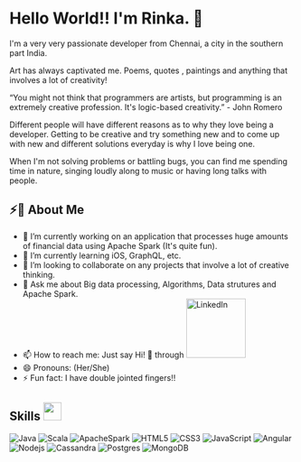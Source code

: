 # Hello World!! I'm Rinka. 👋 
 
I'm a very very passionate developer from Chennai, a city in the southern part India.

Art has always captivated me. Poems, quotes , paintings and anything that involves a lot of creativity!

“You might not think that programmers are artists, but programming is an extremely creative profession. It's logic-based creativity.” - John Romero

Different people will have different reasons as to why they love being a developer. Getting to be creative and try something new and to come up with new and different solutions everyday is why I love being one.

When I'm not solving problems or battling bugs, you can find me spending time in nature, singing loudly along to music or having long talks with people.

## ⚡🙋‍ About Me
- 🔭 I’m currently working on an application that processes huge amounts of financial data using Apache Spark (It's quite fun).
- 🌱 I’m currently learning iOS, GraphQL, etc.
- 👯 I’m looking to collaborate on any projects that involve a lot of creative thinking.
- 💬 Ask me about Big data processing, Algorithms, Data strutures and Apache Spark.
- 📫 How to reach me: Just say Hi! 🤗 through <a href="https://www.linkedin.com/in/rinka-v" target="_blank"><img width="105px" alt="LinkedIn" src="https://img.shields.io/badge/LinkedIn%20-%230077B5.svg?&style=flat&logo=linkedin&logoColor=white"/></a> 
- 😄 Pronouns: (Her/She)
- ⚡ Fun fact: I have double jointed fingers!! 

## <h2> Skills <img src = "https://media2.giphy.com/media/QssGEmpkyEOhBCb7e1/giphy.gif?cid=ecf05e47a0n3gi1bfqntqmob8g9aid1oyj2wr3ds3mg700bl&rid=giphy.gif" width = 32px> </h2>
<span><img alt="Java" src="https://img.shields.io/badge/Java-ED8B00?style=for-the-badge&logo=java&logoColor=white" ></span>
<span><img alt="Scala" src="https://img.shields.io/badge/Scala-DC322F?style=for-the-badge&logo=scala&logoColor=white"></span>
<span><img alt="ApacheSpark" src="https://img.shields.io/badge/Apache_Spark-FFFFFF?style=for-the-badge&logo=apachespark&logoColor=#E35A16"></span>
<span><img alt="HTML5" src="https://img.shields.io/badge/HTML5-E34F26?style=for-the-badge&logo=html5&logoColor=white" ></span>
<span><img alt="CSS3" src="https://img.shields.io/badge/CSS3-1572B6?style=for-the-badge&logo=css3&logoColor=whitee" ></span>
<span><img alt="JavaScript" src="https://img.shields.io/badge/JavaScript-323330?style=for-the-badge&logo=javascript&logoColor=F7DF1E" ></span>
<span><img alt="Angular" src="https://img.shields.io/badge/Angular-DD0031?style=for-the-badge&logo=angular&logoColor=white"></span>
<span><img alt="Nodejs" src="https://img.shields.io/badge/Node.js-339933?style=for-the-badge&logo=nodedotjs&logoColor=white"></span>
<span><img alt="Cassandra" src="https://img.shields.io/badge/Cassandra-1287B1?style=for-the-badge&logo=apache%20cassandra&logoColor=white"></span>
<span><img alt="Postgres" src="https://img.shields.io/badge/PostgreSQL-316192?style=for-the-badge&logo=postgresql&logoColor=white"></span>
<span><img alt="MongoDB" src="https://img.shields.io/badge/MongoDB-4EA94B?style=for-the-badge&logo=mongodb&logoColor=white"></span>
